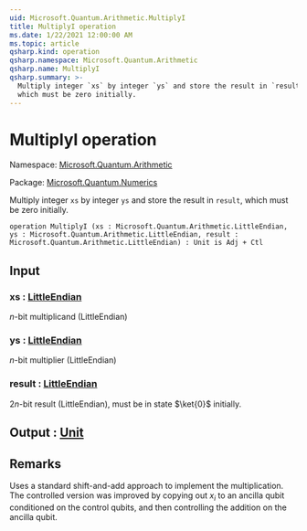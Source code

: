 ```yaml
---
uid: Microsoft.Quantum.Arithmetic.MultiplyI
title: MultiplyI operation
ms.date: 1/22/2021 12:00:00 AM
ms.topic: article
qsharp.kind: operation
qsharp.namespace: Microsoft.Quantum.Arithmetic
qsharp.name: MultiplyI
qsharp.summary: >-
  Multiply integer `xs` by integer `ys` and store the result in `result`,
  which must be zero initially.
---
```


# MultiplyI operation

Namespace: [Microsoft.Quantum.Arithmetic](xref:Microsoft.Quantum.Arithmetic)

Package: [Microsoft.Quantum.Numerics](https://nuget.org/packages/Microsoft.Quantum.Numerics)


Multiply integer `xs` by integer `ys` and store the result in `result`,which must be zero initially.

```qsharp
operation MultiplyI (xs : Microsoft.Quantum.Arithmetic.LittleEndian, ys : Microsoft.Quantum.Arithmetic.LittleEndian, result : Microsoft.Quantum.Arithmetic.LittleEndian) : Unit is Adj + Ctl
```


## Input

### xs : [LittleEndian](xref:Microsoft.Quantum.Arithmetic.LittleEndian)

$n$-bit multiplicand (LittleEndian)


### ys : [LittleEndian](xref:Microsoft.Quantum.Arithmetic.LittleEndian)

$n$-bit multiplier (LittleEndian)


### result : [LittleEndian](xref:Microsoft.Quantum.Arithmetic.LittleEndian)

$2n$-bit result (LittleEndian), must be in state $\ket{0}$ initially.



## Output : [Unit](xref:microsoft.quantum.lang-ref.unit)



## Remarks

Uses a standard shift-and-add approach to implement the multiplication.The controlled version was improved by copying out $x_i$ to an ancillaqubit conditioned on the control qubits, and then controlling theaddition on the ancilla qubit.